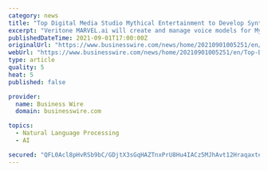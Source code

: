 ```yaml
---
category: news
title: "Top Digital Media Studio Mythical Entertainment to Develop Synthetic Voices with Veritone MARVEL.ai"
excerpt: "Veritone MARVEL.ai will create and manage voice models for Mythical Entertainment, whose shows reach 75 million YouTube subscribers DENVER-- ( BUSINESS WIRE )-- Veritone, Inc. (NASDAQ: VERI), the creator of the world’s first operating system for artificial intelligence,"
publishedDateTime: 2021-09-01T17:00:00Z
originalUrl: "https://www.businesswire.com/news/home/20210901005251/en/Top-Digital-Media-Studio-Mythical-Entertainment-to-Develop-Synthetic-Voices-with-Veritone-MARVEL.ai"
webUrl: "https://www.businesswire.com/news/home/20210901005251/en/Top-Digital-Media-Studio-Mythical-Entertainment-to-Develop-Synthetic-Voices-with-Veritone-MARVEL.ai"
type: article
quality: 5
heat: 5
published: false

provider:
  name: Business Wire
  domain: businesswire.com

topics:
  - Natural Language Processing
  - AI

secured: "QFL0Acl8pHvRSb9bC/GDjtX3sGqHAZTnxPrU8Hu4IACz5MJhAvt12HraqaxteqVEeAC0s6rO0A8JCIRcH9IKN7mARUCzfj1xFBcut0itkPgZPAbXZlBqHlPvt2bHvFT6WGQMxqbUFjMBHRj9pq4eXbkDhBEWUmjdSxTEBC/XYC1fZgfW5M0AMCkBb9lUubbjr50JgzjQgsghPXoYEWtouwqi2JdoE5YL6TR9eBqdmF6soN2lq9GTYBDCNrNAiu3SskZDC7M6omDZhg16dJGjM0XOgELvwTKj/RLdy9qQ5EN3OSsqcOBbMIdSTMF/U6LeZcxa2HgAB8sR6FXk2QcliIeYxeV3FJc9qBgK8pI1s1E=;Q8zcfYnhyFGVOFONFggP8g=="
---
```


